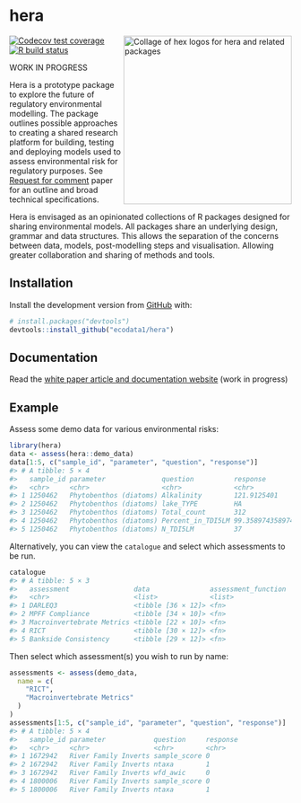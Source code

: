 
<!-- README.md is generated from README.Rmd. Please edit that file -->

# hera

<img src='https://raw.githubusercontent.com/ecodata1/hera/main/man/figures/heraverse_logo_2.png' align="right" width="300" alt="Collage of hex logos for hera and related packages"  />

<!-- badges: start -->

[![Codecov test
coverage](https://codecov.io/gh/ecodata1/hera/branch/master/graph/badge.svg)](https://codecov.io/gh/ecodata1/hera?branch=master)
[![R build
status](https://github.com/ecodata1/hera/workflows/R-CMD-check/badge.svg)](https://github.com/ecodata1/hera/actions)
<!-- badges: end -->

WORK IN PROGRESS

Hera is a prototype package to explore the future of regulatory
environmental modelling. The package outlines possible approaches to
creating a shared research platform for building, testing and deploying
models used to assess environmental risk for regulatory purposes. See
[Request for
comment](https://ecodata1.github.io/hera/articles/hera_specifications.html)
paper for an outline and broad technical specifications.

Hera is envisaged as an opinionated collections of R packages designed
for sharing environmental models. All packages share an underlying
design, grammar and data structures. This allows the separation of the
concerns between data, models, post-modelling steps and visualisation.
Allowing greater collaboration and sharing of methods and tools.

## Installation

Install the development version from
[GitHub](https://github.com/ecodata1/hera) with:

``` r
# install.packages("devtools")
devtools::install_github("ecodata1/hera")
```

## Documentation

Read the [white paper article and documentation
website](https://ecodata1.github.io/hera/articles/hera_specifications.html)
(work in progress)

## Example

Assess some demo data for various environmental risks:

``` r
library(hera)
data <- assess(hera::demo_data)
data[1:5, c("sample_id", "parameter", "question", "response")]
#> # A tibble: 5 × 4
#>   sample_id parameter              question          response        
#>   <chr>     <chr>                  <chr>             <chr>           
#> 1 1250462   Phytobenthos (diatoms) Alkalinity        121.9125401     
#> 2 1250462   Phytobenthos (diatoms) lake_TYPE         HA              
#> 3 1250462   Phytobenthos (diatoms) Total_count       312             
#> 4 1250462   Phytobenthos (diatoms) Percent_in_TDI5LM 99.3589743589744
#> 5 1250462   Phytobenthos (diatoms) N_TDI5LM          37
```

Alternatively, you can view the `catalogue` and select which assessments
to be run.

``` r
catalogue
#> # A tibble: 5 × 3
#>   assessment                data               assessment_function
#>   <chr>                     <list>             <list>             
#> 1 DARLEQ3                   <tibble [36 × 12]> <fn>               
#> 2 MPFF Compliance           <tibble [34 × 10]> <fn>               
#> 3 Macroinvertebrate Metrics <tibble [22 × 10]> <fn>               
#> 4 RICT                      <tibble [30 × 12]> <fn>               
#> 5 Bankside Consistency      <tibble [29 × 12]> <fn>
```

Then select which assessment(s) you wish to run by name:

``` r
assessments <- assess(demo_data,
  name = c(
    "RICT",
    "Macroinvertebrate Metrics"
  )
)
assessments[1:5, c("sample_id", "parameter", "question", "response")]
#> # A tibble: 5 × 4
#>   sample_id parameter            question     response
#>   <chr>     <chr>                <chr>        <chr>   
#> 1 1672942   River Family Inverts sample_score 0       
#> 2 1672942   River Family Inverts ntaxa        1       
#> 3 1672942   River Family Inverts wfd_awic     0       
#> 4 1800006   River Family Inverts sample_score 0       
#> 5 1800006   River Family Inverts ntaxa        1
```
